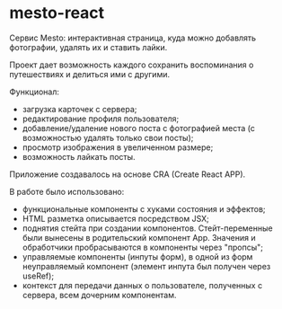# mesto-react

Cервис Mesto: интерактивная страница, куда можно добавлять фотографии, удалять их и ставить лайки.

Проект дает возможность каждого сохранить воспоминания о путешествиях и делиться ими с другими.

Функционал:
- загрузка карточек с сервера;
- редактирование профиля пользователя;
- добавление/удаление нового поста с фотографией места (с возможностью удалять только свои посты);
- просмотр изображения в увеличенном размере;
- возможность лайкать посты.
  
Приложение создавалось на основе CRA (Create React APP).

В работе было использовано:
- функциональные компоненты с хуками состояния и эффектов;
- HTML разметка описывается посредством JSX;
- поднятия стейта при создании компонентов. Стейт-переменные были вынесены в родительский компонент App. Значения и обработчики пробрасываются в компоненты через "пропсы";
- управляемые компоненты (инпуты форм), в одной из форм неуправляемый компонент (элемент инпута был получен через useRef);
- контекст для передачи данных о пользователе, полученных с сервера, всем дочерним компонентам.
